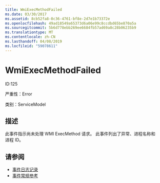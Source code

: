```yaml
---
title: WmiExecMethodFailed
ms.date: 03/30/2017
ms.assetid: 8cb52fa8-0c36-4761-bf8e-2d7e1b73372e
ms.openlocfilehash: 49ad18549a65373d6a06e99c8ccdbd65be870a5a
ms.sourcegitcommit: 5b6d778ebb269ee6684fb57ad69a8c28b06235b9
ms.translationtype: MT
ms.contentlocale: zh-CN
ms.lasthandoff: 04/08/2019
ms.locfileid: "59078611"
---
```

# <a name="wmiexecmethodfailed"></a>WmiExecMethodFailed
ID:125  
  
 严重性：Error  
  
 类别：ServiceModel  
  
## <a name="description"></a>描述  
 此事件指示尚未处理 WMI ExecMethod 请求。 此事件列出了异常、进程名称和进程 ID。  
  
## <a name="see-also"></a>请参阅

- [事件日志记录](../../../../../docs/framework/wcf/diagnostics/event-logging/index.md)
- [事件常规参考](../../../../../docs/framework/wcf/diagnostics/event-logging/events-general-reference.md)
